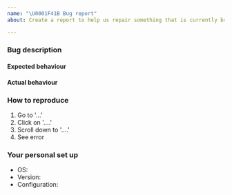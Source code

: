 ```yaml
---
name: "\U0001F41B Bug report"
about: Create a report to help us repair something that is currently broken

---
```

<!-- Thank you for contributing. These HTML commments will not render in the issue, but you can delete them once you've read them if you prefer! -->

### Bug description
<!-- Use this section to clearly and concisely describe the bug. -->

#### Expected behaviour
<!-- Tell us what you thought would happen. -->

#### Actual behaviour
<!-- 
	Tell us what it actually happens.
	Some tips:
	- Running JupyterHub in `--debug` mode (`jupyterhub --debug`) can also be helpful for troubleshooting.
 -->

### How to reproduce
<!-- Use this section to describe the steps that a user would take to experience this bug. -->

1. Go to '...'
2. Click on '....'
3. Scroll down to '....'
4. See error

### Your personal set up
<!-- Tell us a little about the system you're using. -->

 - OS: <!-- [e.g. linux, OSX] -->
 - Version: <!-- e.g. jupyterhub --version. --->
 - Configuration: <!-- Be careful not to share any sensible information. --->
